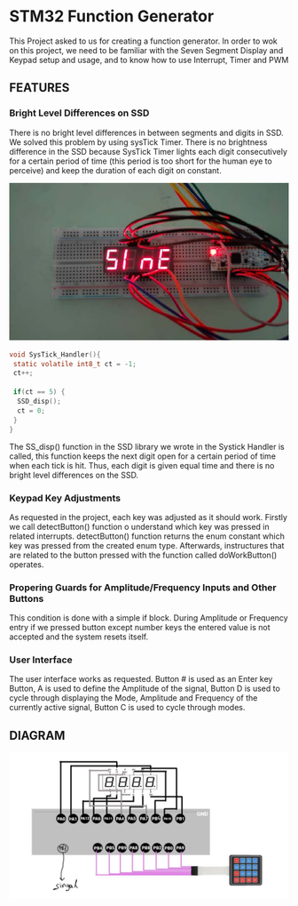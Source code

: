 # STM32 Function Generator
 This Project asked to us for creating a function generator. In order to wok on this project, we need to be familiar with the Seven Segment Display and Keypad setup and usage, and to know how to use Interrupt, Timer and PWM
 
## FEATURES
### Bright Level Differences on SSD

There is no bright level differences in between segments and digits in SSD. We solved this problem by using sysTick Timer. There is no brightness difference in the SSD because SysTick Timer lights each digit consecutively for a certain period of time (this period is too short for the human eye to perceive) and keep the duration of each digit on constant.

![alt text](https://raw.githubusercontent.com/voghbum/STM32-Function-Generator/main/1.jpg)

```C
void SysTick_Handler(){
 static volatile int8_t ct = -1;
 ct++;

 if(ct == 5) { 
  SSD_disp();
  ct = 0;
 }
}
```
The SS_disp() function in the SSD library we wrote in the Systick Handler is called, this function keeps the next digit open for a certain period of time when each tick is hit. Thus, each digit is given equal time and there is no bright level differences on the SSD.

### Keypad Key Adjustments

As requested in the project, each key was adjusted as it should work. Firstly we call detectButton() function o understand which key was pressed in related interrupts. detectButton() function returns the enum constant which key was pressed from the created enum type. Afterwards, instructures that are related to the button pressed with the function called doWorkButton() operates.

### Propering Guards for Amplitude/Frequency Inputs and Other Buttons

This condition is done with a simple if block. During Amplitude or Frequency entry if we pressed button except number keys the entered value is not accepted and the system resets itself.

### User Interface

The user interface works as requested. Button # is used as an Enter key Button, A is used to define the Amplitude of the signal, Button D is used to cycle through displaying the Mode, Amplitude and Frequency of the currently active signal, Button C is used to cycle through modes.

## DIAGRAM

![alt text](https://raw.githubusercontent.com/voghbum/STM32-Function-Generator/main/2.jpg)
